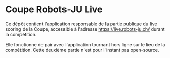 # Coupe Robots-JU Live

Ce dépôt contient l'application responsable de la partie publique du live scoring de la Coupe, accessible à l'adresse https://live.robots-ju.ch/ durant la compétition.

Elle fonctionne de pair avec l'application tournant hors ligne sur le lieu de la compétition.
Cette deuxième partie n'est pour l'instant pas open-source.
